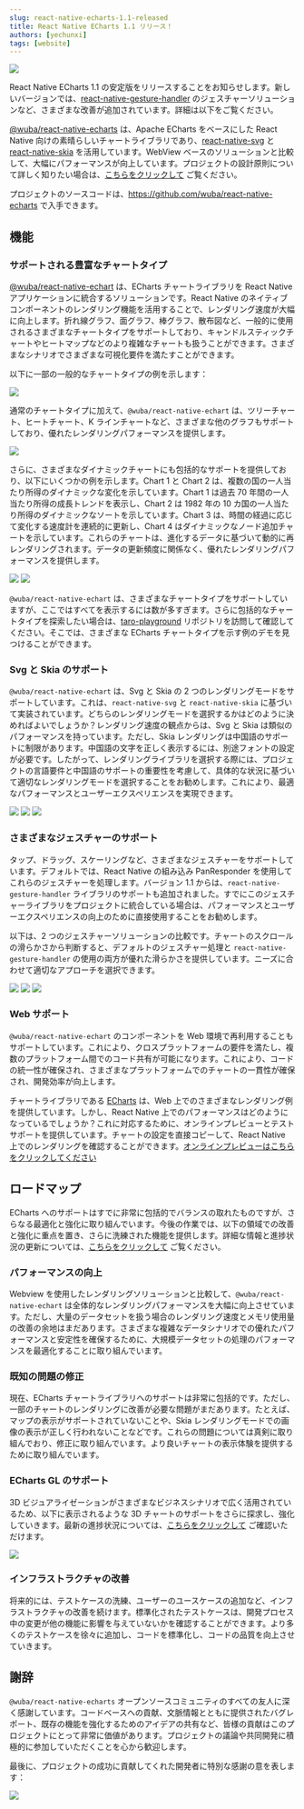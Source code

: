 ```yaml
---
slug: react-native-echarts-1.1-released
title: React Native ECharts 1.1 リリース！
authors: [yechunxi]
tags: [website]
---
```


![](@site/static/img/logo-with-title.svg)

React Native ECharts 1.1 の安定版をリリースすることをお知らせします。新しいバージョンでは、[react-native-gesture-handler](https://github.com/software-mansion/react-native-gesture-handler) のジェスチャーソリューションなど、さまざまな改善が追加されています。詳細は以下をご覧ください。

[@wuba/react-native-echarts](https://github.com/wuba/react-native-echarts/) は、Apache ECharts をベースにした React Native 向けの素晴らしいチャートライブラリであり、[react-native-svg](https://github.com/software-mansion/react-native-svg) と [react-native-skia](https://github.com/shopify/react-native-skia) を活用しています。WebView ベースのソリューションと比較して、大幅にパフォーマンスが向上しています。プロジェクトの設計原則について詳しく知りたい場合は、[こちらをクリックして](https://wuba.github.io/react-native-echarts/blog/using-wuba-react-native-echarts) ご覧ください。

プロジェクトのソースコードは、https://github.com/wuba/react-native-echarts で入手できます。

## 機能

### サポートされる豊富なチャートタイプ

[@wuba/react-native-echart](https://github.com/wuba/react-native-echarts) は、ECharts チャートライブラリを React Native アプリケーションに統合するソリューションです。React Native のネイティブコンポーネントのレンダリング機能を活用することで、レンダリング速度が大幅に向上します。折れ線グラフ、面グラフ、棒グラフ、散布図など、一般的に使用されるさまざまなチャートタイプをサポートしており、キャンドルスティックチャートやヒートマップなどのより複雑なチャートも扱うことができます。さまざまなシナリオでさまざまな可視化要件を満たすことができます。

以下に一部の一般的なチャートタイプの例を示します：

![](./examples.png)

通常のチャートタイプに加えて、`@wuba/react-native-echart` は、ツリーチャート、ヒートチャート、K ラインチャートなど、さまざまな他のグラフもサポートしており、優れたレンダリングパフォーマンスを提供します。

![](examples_specialty.png)

さらに、さまざまなダイナミックチャートにも包括的なサポートを提供しており、以下にいくつかの例を示します。Chart 1 と Chart 2 は、複数の国の一人当たり所得のダイナミックな変化を示しています。Chart 1 は過去 70 年間の一人当たり所得の成長トレンドを表示し、Chart 2 は 1982 年の 10 カ国の一人当たり所得のダイナミックなソートを示しています。Chart 3 は、時間の経過に応じて変化する速度計を連続的に更新し、Chart 4 はダイナミックなノード追加チャートを示しています。これらのチャートは、進化するデータに基づいて動的に再レンダリングされます。データの更新頻度に関係なく、優れたレンダリングパフォーマンスを提供します。

![](./animation_1.gif)
![](./animation_2.gif)

`@wuba/react-native-echart` は、さまざまなチャートタイプをサポートしていますが、ここではすべてを表示するには数が多すぎます。さらに包括的なチャートタイプを探索したい場合は、[taro-playground](https://github.com/wuba/taro-playground) リポジトリを訪問して確認してください。そこでは、さまざまな ECharts チャートタイプを示す例のデモを見つけることができます。

### Svg と Skia のサポート

`@wuba/react-native-echart` は、Svg と Skia の 2 つのレンダリングモードをサポートしています。これは、`react-native-svg` と `react-native-skia` に基づいて実装されています。どちらのレンダリングモードを選択するかはどのように決めればよいでしょうか？レンダリング速度の観点からは、Svg と Skia は類似のパフォーマンスを持っています。ただし、Skia レンダリングは中国語のサポートに制限があります。中国語の文字を正しく表示するには、別途フォントの設定が必要です。したがって、レンダリングライブラリを選択する際には、プロジェクトの言語要件と中国語のサポートの重要性を考慮して、具体的な状況に基づいて適切なレンダリングモードを選択することをお勧めします。これにより、最適なパフォーマンスとユーザーエクスペリエンスを実現できます。

![](./animation_3.gif)
![](./animation_4.gif)
![](./animation_5.gif)

### さまざまなジェスチャーのサポート

タップ、ドラッグ、スケーリングなど、さまざまなジェスチャーをサポートしています。デフォルトでは、React Native の組み込み PanResponder を使用してこれらのジェスチャーを処理します。バージョン 1.1 からは、`react-native-gesture-handler` ライブラリのサポートも追加されました。すでにこのジェスチャーライブラリをプロジェクトに統合している場合は、パフォーマンスとユーザーエクスペリエンスの向上のために直接使用することをお勧めします。

以下は、2 つのジェスチャーソリューションの比較です。チャートのスクロールの滑らかさから判断すると、デフォルトのジェスチャー処理と `react-native-gesture-handler` の使用の両方が優れた滑らかさを提供しています。ニーズに合わせて適切なアプローチを選択できます。

![](./animation_6.gif)
![](./animation_7.gif)
![](./animation_8.gif)

### Web サポート

`@wuba/react-native-echart` のコンポーネントを Web 環境で再利用することもサポートしています。これにより、クロスプラットフォームの要件を満たし、複数のプラットフォーム間でのコード共有が可能になります。これにより、コードの統一性が確保され、さまざまなプラットフォームでのチャートの一貫性が確保され、開発効率が向上します。

チャートライブラリである [ECharts](https://echarts.apache.org/examples/en/index.html#chart-type-line) は、Web 上でのさまざまなレンダリング例を提供しています。しかし、React Native 上でのパフォーマンスはどのようになっているでしょうか？これに対応するために、オンラインプレビューとテストサポートを提供しています。チャートの設定を直接コピーして、React Native 上でのレンダリングを確認することができます。[オンラインプレビューはこちらをクリックしてください](https://wuba.github.io/react-native-echarts/docs/expo-snacks/simple-line-chart)

## ロードマップ

ECharts へのサポートはすでに非常に包括的でバランスの取れたものですが、さらなる最適化と強化に取り組んでいます。今後の作業では、以下の領域での改善と強化に重点を置き、さらに洗練された機能を提供します。詳細な情報と進捗状況の更新については、[こちらをクリックして](https://github.com/orgs/wuba/projects/10) ご覧ください。

### パフォーマンスの向上

Webview を使用したレンダリングソリューションと比較して、`@wuba/react-native-echart` は全体的なレンダリングパフォーマンスを大幅に向上させています。ただし、大量のデータセットを扱う場合のレンダリング速度とメモリ使用量の改善の余地はまだあります。さまざまな複雑なデータシナリオでの優れたパフォーマンスと安定性を確保するために、大規模データセットの処理のパフォーマンスを最適化することに取り組んでいます。

### 既知の問題の修正

現在、ECharts チャートライブラリへのサポートは非常に包括的です。ただし、一部のチャートのレンダリングに改善が必要な問題がまだあります。たとえば、マップの表示がサポートされていないことや、Skia レンダリングモードでの画像の表示が正しく行われないことなどです。これらの問題については真剣に取り組んでおり、修正に取り組んでいます。より良いチャートの表示体験を提供するために取り組んでいます。

### ECharts GL のサポート

3D ビジュアライゼーションがさまざまなビジネスシナリオで広く活用されているため、以下に表示されるような 3D チャートのサポートをさらに探求し、強化していきます。最新の進捗状況については、[こちらをクリックして](https://github.com/orgs/wuba/projects/10) ご確認いただけます。

![](./gl.png)

### インフラストラクチャの改善

将来的には、テストケースの洗練、ユーザーのユースケースの追加など、インフラストラクチャの改善を続けます。標準化されたテストケースは、開発プロセス中の変更が他の機能に影響を与えていないかを確認することができます。より多くのテストケースを徐々に追加し、コードを標準化し、コードの品質を向上させていきます。

## 謝辞

`@wuba/react-native-echarts` オープンソースコミュニティのすべての友人に深く感謝しています。コードベースへの貢献、文脈情報とともに提供されたバグレポート、既存の機能を強化するためのアイデアの共有など、皆様の貢献はこのプロジェクトにとって非常に価値があります。プロジェクトの議論や共同開発に積極的に参加していただくことを心から歓迎します。

最後に、プロジェクトの成功に貢献してくれた開発者に特別な感謝の意を表します：

<a href="https://github.com/wuba/react-native-echarts/graphs/contributors"><img src="https://opencollective.com/react-native-echarts/contributors.svg?button=false" /></a>

